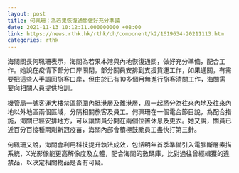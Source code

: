 ```yaml
---
layout: post
title: 何珮珊：為若果恢復通關做好充分準備
date: 2021-11-13 10:12:11.000000000 +08:00
link: https://news.rthk.hk/rthk/ch/component/k2/1619634-20211113.htm
categories: rthk
---
```


海關關長何珮珊表示，海關為若果本港與內地恢復通關，做好充分準備，配合工作。她說在疫情下部分口岸關閉，部分關員安排到支援貨運工作，如果通關，有需要把這些人手調回旅客口岸，但由於已有10多個月無進行旅客清關工作，海關需要向相關人員提供培訓。

機管局一號客運大樓禁區範圍內抵港層及離港層，周一起將分為往來內地及往來內地以外地區兩個區域，分隔相關旅客及員工。何珮珊在一個電台節目說，為配合措施，海關已經安排地方，可以讓關員分開在兩個位置休息及更衣。她又說，關員已近百分百接種兩劑新冠疫苗，海關內部會積極鼓勵員工盡快打第三針。

何珮珊又說，海關會利用科技提升執法成效，包括明年首季準備引入電腦斷層素描系統，X光影像能更高解像度及立體，配合海關的數碼庫，比對過往曾經緝獲的違禁品，以決定相關物品是否有可疑。
